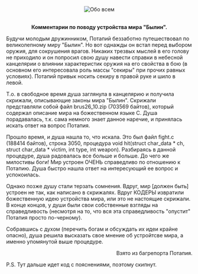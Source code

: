&nbsp;
<p style='text-align: center'>
    <img src="/img/tit_about_all.gif" alt='Обо всем' />
</p>

<br>

<center><b>Комментарии по поводу устройства мира "Былин".</b></center>

<p> Будучи молодым дружинником, Потапий беззаботно путешествовал по
великолепному миру "Былин". Но вот однажды он встал перед выбором оружия,
для сокрушения врагов.  Никаких трезвых мыслей в его голову не приходило и
он попросил свою душу навести справки в небесной канцелярии о влиянии
характеристик оружия на его свойства в бою (в основном его интересовала
роль массы "секиры" при прочих равных условиях). Потапий привык носить
секиру в правой руке и шило в левой.
<p> Т.о. в свободное время душа заглянула в канцелярию и получила скрижали,
описывающие законы мира "Былин". Скрижали представляли собой файл
brus26_10.zip (703569 байтов), который содержал описание мира на
божественном языке C. Душа порадавалась, т.к. сама немного знает данное
наречие, и принялась искать ответ на вопрос Потапия.
<p>Прошло время, и душа нашла то, что искала. Это был файл fight.c (188414
байтов), строка 3050, процедура void hit(struct char_data * ch, struct
char_data * victim, int type, int weapon). Разбираясь в данной процедуре,
душа радовалась все больше и больше. До чего же милостивы боги! Мир
устроен ОЧЕНЬ справедливо по отношению к Потапию. Душа быстро нашла ответ
на интересующий ее вопрос и успокоилась.
<p> Однако позже душу стали терзать сомнения. Вдруг, мир [должен быть] устроен
не так, как написано в скрижалях. Вдруг КОДЕРЫ извратили божественную идею
устройства мира, или это не настоящие скрижали. В конце концов, у души
были свои собственные взгляды на справедливость (несмотря на то, что вся
эта справедливость "опустит" Потапия просто по-черному).
<p> Собравшись с духом (перечить богам и обсуждать их идеи крайне опасно),
душа решила высказать свое мнение об устройтсве мира, а именно упомянутой
выше процедуре.
<br>
<p align=right>Взято из багрепорта Потапия. <br>

<p> P.S. Тут дальше идет код с пояснениями, поэтому скипнут.
